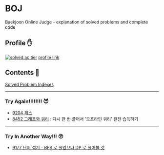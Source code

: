 # BOJ
Baekjoon Online Judge - explanation of solved problems and complete code

## Profile :raised_hand:
[![solved.ac tier](http://mazassumnida.wtf/api/v2/generate_badge?boj=rhksdlr134)](https://solved.ac/rhksdlr134)
[profile link](https://www.acmicpc.net/user/rhksdlr134)

## Contents :bookmark_tabs: 

[Solved Problem Indexes](./src/index)

---
### Try Again!!!!!!!! :smiling_imp:

- [9204 체스](./src/bfs/bfs_09204_chess.java)
- [8452 그래프와 쿼리](./src/bfs/bfs_08452_graphAndQuery.java) : 다시 한 번 풀어서 '오프라인 쿼리' 완전 습득하기

---
### Try In Another Way!!! :astonished:

- [9177 단어 섞기 - BFS 로 풀었으나 DP 로 풀어볼 것](./src/bfs/bfs_09177_mixWord.java)

[comment]: <> ([![solved.ac tier]&#40;http://mazassumnida.wtf/api/generate_badge?boj=rhksdlr134&#41;]&#40;https://solved.ac/rhksdlr134&#41;)
[comment]: <> ([![solved.ac tier]&#40;http://mazassumnida.wtf/api/mini/generate_badge?boj=rhksdlr134&#41;]&#40;https://solved.ac/rhksdlr134&#41;)
